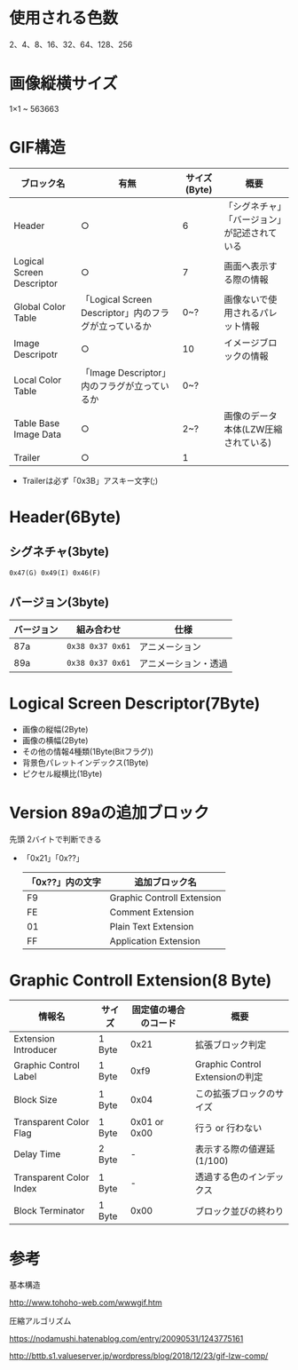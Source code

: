 # 使用される色数
2、4、8、16、32、64、128、256

# 画像縦横サイズ
1×1 ~ 563663

# GIF構造

|ブロック名|有無|サイズ(Byte)|概要|
|---|---|---|---|
|Header|○|6| 「シグネチャ」「バージョン」が記述されている|
|Logical Screen Descriptor|○|7|画面へ表示する際の情報|
|Global Color Table| 「Logical Screen Descriptor」内のフラグが立っているか|0~?|画像ないで使用されるパレット情報|
| Image Descripotr |○|10|イメージブロックの情報|
|Local Color Table|「Image Descriptor」内のフラグが立っているか|0~?|
|Table Base Image Data|○|2~?|画像のデータ本体(LZW圧縮されている)|
|Trailer|○|1|

- Trailerは必ず「0x3B」アスキー文字(;)

# Header(6Byte)
## シグネチャ(3byte)
```0x47(G) 0x49(I) 0x46(F)```

## バージョン(3byte)
|バージョン|組み合わせ|仕様|
|---|---|---|
|87a|```0x38 0x37 0x61```|アニメーション|
|89a|```0x38 0x37 0x61```|アニメーション・透過|

# Logical Screen Descriptor(7Byte)
- 画像の縦幅(2Byte)
- 画像の横幅(2Byte)
- その他の情報4種類(1Byte(Bitフラグ))
- 背景色パレットインデックス(1Byte)
- ピクセル縦横比(1Byte)

# Version 89aの追加ブロック

先頭 2バイトで判断できる

  - 「0x21」「0x??」

    | 「0x??」内の文字 | 追加ブロック名             |
    | ---------------- | -------------------------- |
    | F9               | Graphic Controll Extension |
    | FE               | Comment Extension          |
    | 01               | Plain Text Extension       |
    | FF               | Application Extension      |

# Graphic Controll Extension(8 Byte)

|情報名|サイズ|固定値の場合のコード|概要|
|---|---|---|---|
|Extension Introducer|1 Byte|0x21|拡張ブロック判定|
|Graphic Control Label|1 Byte|0xf9|Graphic Control Extensionの判定|
|Block Size|1 Byte|0x04|この拡張ブロックのサイズ|
|Transparent Color Flag|1 Byte|0x01 or 0x00|行う or 行わない|
|Delay Time|2 Byte|-|表示する際の値遅延(1/100)|
|Transparent Color Index|1 Byte|-|透過する色のインデックス|
|Block Terminator|1 Byte|0x00|ブロック並びの終わり|

# 参考
基本構造

http://www.tohoho-web.com/wwwgif.htm

圧縮アルゴリズム

https://nodamushi.hatenablog.com/entry/20090531/1243775161

http://bttb.s1.valueserver.jp/wordpress/blog/2018/12/23/gif-lzw-comp/